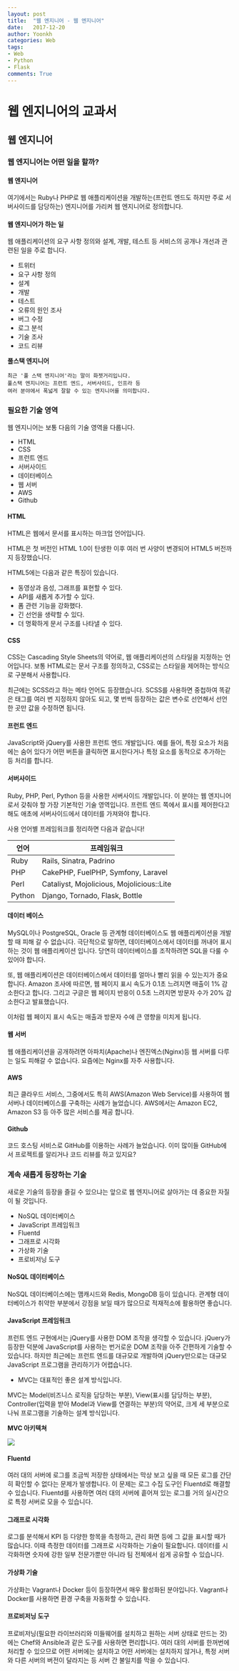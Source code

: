 ```yaml
---
layout: post
title:  "웹 엔지니어 - 웹 엔지니어"
date:   2017-12-20
author: Yoonkh
categories: Web
tags: 
- Web
- Python
- Flask
comments: True
---
```


# 웹 엔지니어의 교과서 

## 웹 엔지니어 

### 웹 엔지니어는 어떤 일을 할까?

#### 웹 엔지니어

여기에서는 Ruby나 PHP로 웹 애플리케이션을 개발하는(프런트 엔드도 하지만 주로 서버사이드를 담당하는) 엔지니어를 가리켜 웹 엔지니어로 정의합니다.

#### 웹 엔지니어가 하는 일

웹 애플리케이션의 요구 사항 정의와 설계, 개발, 테스트 등 서비스의 공개나 개선과 관련된 일을 주로 합니다. 

- 트위터
- 요구 사항 정의
- 설계
- 개발
- 테스트
- 오류의 원인 조사
- 버그 수정
- 로그 분석
- 기술 조사
- 코드 리뷰

**풀스택 엔지니어**

```
최근 '풀 스택 엔지니어'라는 말이 화젯거리입니다. 
풀스택 엔지니어는 프런트 엔드, 서버사이드, 인프라 등 
여러 분야에서 폭넓게 잘할 수 있는 엔지니어를 의미합니다.
```

### 필요한 기술 영역

웹 엔지니어는 보통 다음의 기술 영역을 다룹니다. 

- HTML
- CSS
- 프런트 엔드
- 서버사이드
- 데이터베이스
- 웹 서버
- AWS
- Github

#### HTML

HTML은 웹에서 문서를 표시하는 마크업 언어입니다. 

HTML은 첫 버전인 HTML 1.0이 탄생한 이후 여러 번 사양이 변경되어 HTML5 버전까지 등장했습니다. 

HTML5에는 다음과 같은 특징이 있습니다. 

- 동영상과 음성, 그래프를 표현할 수 있다.
- API를 새롭게 추가할 수 있다.
- 폼 관련 기능을 강화했다.
- 긴 선언을 생략할 수 있다. 
- 더 명확하게 문서 구조를 나타낼 수 있다.

#### CSS 

CSS는 Cascading Style Sheets의 약어로, 웹 애플리케이션의 스타일을 지정하는 언어입니다. 보통 HTML로는 문서 구조를 정의하고, CSS로는 스타일을 제어하는 방식으로 구분해서 사용합니다. 

최근에는 SCSS라고 하는 메타 언어도 등장했습니다. SCSS를 사용하면 중첩하여 똑같은 태그를 여러 번 지정하지 않아도 되고, 몇 번씩 등장하는 값은 변수로 선언해서 선언한 곳만 값을 수정하면 됩니다. 

#### 프런트 엔드

JavaScript와 jQuery를 사용한 프런트 엔드 개발입니다. 예를 들어, 특정 요소가 처음에는 숨어 있다가 어떤 버튼을 클릭하면 표시한다거나 특정 요소를 동적으로 추가하는 등 처리를 합니다. 

#### 서버사이드

Ruby, PHP, Perl, Python 등을 사용한 서버사이드 개발입니다. 이 분야는 웹 엔지니어로서 갖춰야 할 가장 기본적인 기술 영역입니다. 프런트 엔드 쪽에서 표시를 제어한다고 해도 애초에 서버사이드에서 데이터를 가져와야 합니다. 

사용 언어별 프레임워크를 정리하면 다음과 같습니다!

| **언어**  | **프레임워크**  |
|---|---|
| Ruby  | Rails, Sinatra, Padrino  |
| PHP  | CakePHP, FuelPHP, Symfony, Laravel  |
| Perl  | Cataliyst, Mojolicious, Mojolicious::Lite  |
| Python  | Django, Tornado, Flask, Bottle  |

#### 데이터 베이스 

MySQL이나 PostgreSQL, Oracle 등 관계형 데이터베이스도 웹 애플리케이션을 개발 할 때 피해 갈 수 없습니다. 극단적으로 말하면, 데이터베이스에서 데이터를 꺼내어 표시하는 것이 웹 애플리케이션 입니다. 당연히 데이터베이스를 조작하려면 SQL을 다룰 수 있어야 합니다. 

또, 웹 애플리케이션은 데이터베이스에서 데이터를 얼마나 빨리 읽을 수 있는지가 중요합니다. Amazon 조사에 따르면, 웹 페이지 표시 속도가 0.1초 느려지면 매출이 1% 감소한다고 합니다. 그리고 구글은 웹 페이지 반응이 0.5초 느려지면 방문자 수가 20% 감소한다고 발표했습니다. 

이처럼 웹 페이지 표시 속도는 매출과 방문자 수에 큰 영향을 미치게 됩니다. 

#### 웹 서버

웹 애플리케이션을 공개하려면 아파치(Apache)나 엔진엑스(Nginx)등 웹 서버를 다루는 일도 피해갈 수 없습니다. 요즘에는 Nginx를 자주 사용합니다. 

#### AWS

최근 클라우드 서비스, 그중에서도 특히 AWS(Amazon Web Service)를 사용하여 웹 서버나 데이터베이스를 구축하는 사례가 늘었습니다. AWS에서는 Amazon EC2, Amazon S3 등 아주 많은 서비스를 제공 합니다. 

#### Github

코드 호스팅 서비스로 GitHub를 이용하는 사례가 늘었습니다. 이미 많이들 GitHub에서 프로젝트를 알리거나 코드 리뷰를 하고 있지요?

### 계속 새롭게 등장하는 기술

새로운 기술의 등장을 즐길 수 있으냐는 앞으로 웹 엔지니어로 살아가는 데 중요한 자질이 될 것입니다.

- NoSQL 데이터베이스
- JavaScript 프레임워크
- Fluentd
- 그래프로 시각화
- 가상화 기술
- 프로비저닝 도구

#### NoSQL 데이터베이스

NoSQL 데이터베이스에는 맴캐시드와 Redis, MongoDB 등이 있습니다. 관계형 데이터베이스가 취약한 부분에서 강점을 보일 때가 많으므로 적재적소에 활용하면 좋습니다. 

#### JavaScript 프레임워크

프런트 엔드 구현에서는 jQuery를 사용한 DOM 조작을 생각할 수 있습니다. jQuery가 등장한 덕분에 JavaScript를 사용하는 번거로운 DOM 조작을 아주 간편하게 기술할 수 있습니다. 하지만 최근에는 프런트 엔드를 대규모로 개발하여 jQuery만으로는 대규모 JavaScript 프로그램을 관리하기가 어렵습니다.

 - MVC는 대표적인 좋은 설계 방식입니다. 

 MVC는 Model(비즈니스 로직을 담당하는 부분), View(표시를 담당하는 부분), Controller(입력을 받아 Model과 View를 연결하는 부분)의 약어로, 크게 세 부분으로 나눠 프로그램을 기술하는 설계 방식입니다. 
 
**MVC 아키텍쳐**

![](https://upload.wikimedia.org/wikipedia/commons/thumb/5/53/Router-MVC-DB.svg/512px-Router-MVC-DB.svg.png)

#### Fluentd

여러 대의 서버에 로그를 조금씩 저장한 상태에서는 막상 보고 싶을 때 모든 로그를 간단히 확인할 수 없다는 문제가 발생합니다. 이 문제는 로그 수집 도구인 Fluentd로 해결할 수 있습니다. Fluentd를 사용하면 여러 대의 서버에 흩어져 있는 로그를 거의 실시간으로 특정 서버로 모을 수 있습니다.

#### 그래프로 시각화

로그를 분석해서 KPI 등 다양한 항목을 측정하고, 관리 화면 등에 그 값을 표시할 때가 많습니다. 이때 측정한 데이터를 그래프로 시각화하는 기술이 필요합니다. 데이터를 시각화하면 숫자에 강한 일부 전문가뿐만 아니라 팀 전체에서 쉽게 공유할 수 있습니다. 

#### 가상화 기술

가상화는 Vagrant나 Docker 등이 등장하면서 매우 활성화된 분야입니다. Vagrant나 Docker를 사용하면 환경 구축을 자동화할 수 있습니다. 

#### 프로비저닝 도구

프로비저닝(필요한 라이브러리와 미들웨어를 설치하고 원하는 서버 상태로 만드는 것)에는 Chef와 Ansible과 같은 도구를 사용하면 편리합니다. 여러 대의 서버를 한꺼번에 처리할 수 있으므로 어떤 서버에는 설치하고 어떤 서버에는 설치하지 않거나, 특정 서버와 다른 서버의 버전이 달라지는 등 서버 간 불일치를 막을 수 있습니다. 





